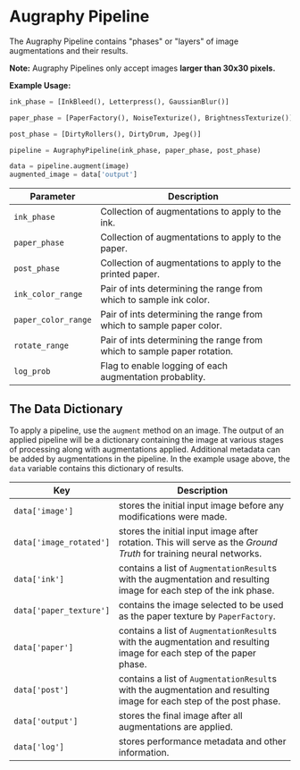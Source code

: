 # Augraphy Pipeline

The Augraphy Pipeline contains "phases" or "layers" of image augmentations and their results.

**Note:** Augraphy Pipelines only accept images **larger than 30x30 pixels.**

**Example Usage:**
```python
ink_phase = [InkBleed(), Letterpress(), GaussianBlur()]

paper_phase = [PaperFactory(), NoiseTexturize(), BrightnessTexturize()]

post_phase = [DirtyRollers(), DirtyDrum, Jpeg()]

pipeline = AugraphyPipeline(ink_phase, paper_phase, post_phase)

data = pipeline.augment(image)
augmented_image = data['output']
```

| Parameter           | Description                                                             |
|---------------------|-------------------------------------------------------------------------|
| `ink_phase`         | Collection of augmentations to apply to the ink.                        |
| `paper_phase`       | Collection of augmentations to apply to the paper.                      |
| `post_phase`        | Collection of augmentations to apply to the printed paper.              |
| `ink_color_range`   | Pair of ints determining the range from which to sample ink color.      |
| `paper_color_range` | Pair of ints determining the range from which to sample paper color.    |
| `rotate_range`      | Pair of ints determining the range from which to sample paper rotation. |
| `log_prob`          | Flag to enable logging of each augmentation probablity.                 |

## The Data Dictionary

To apply a pipeline, use the `augment` method on an image. The output of an applied pipeline will be a dictionary containing the image at various stages of processing along with augmentations applied. Additional metadata can be added by augmentations in the pipeline. In the example usage above, the `data` variable contains this dictionary of results.

| Key                     | Description                                                                                                          |
|-------------------------|----------------------------------------------------------------------------------------------------------------------|
| `data['image']`         | stores the initial input image before any modifications were made.                                                   |
| `data['image_rotated']` | stores the initial input image after rotation. This will serve as the *Ground Truth* for training neural networks.   |
| `data['ink']`           | contains a list of `AugmentationResult`s with the augmentation and resulting image for each step of the ink phase.   |
| `data['paper_texture']` | contains the image selected to be used as the paper texture by `PaperFactory`.                                       |
| `data['paper']`         | contains a list of `AugmentationResult`s with the augmentation and resulting image for each step of the paper phase. |
| `data['post']`          | contains a list of `AugmentationResult`s with the augmentation and resulting image for each step of the post phase.  |
| `data['output']`        | stores the final image after all augmentations are applied.                                                          |
| `data['log']`           | stores performance metadata and other information.                                                                   |
